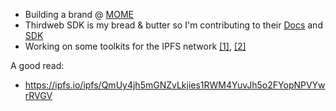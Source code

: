 * Building a brand @ [MOME](https://mome.io/)
* Thirdweb SDK is my bread & butter so I'm contributing to their [Docs](https://github.com/kienngo98/thirdweb-dev-docs) and [SDK](https://github.com/kienngo98/thirdweb-dev-js)
* Working on some toolkits for the IPFS network [[1]](https://github.com/kienngo98/ipfs-remote-pin), [[2]](https://github.com/kienngo98/ipfs-light-client)

A good read:
- https://ipfs.io/ipfs/QmUy4jh5mGNZvLkjies1RWM4YuvJh5o2FYopNPVYwrRVGV
